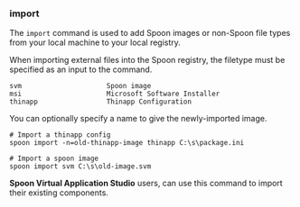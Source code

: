 ### import

The `import` command is used to add Spoon images or non-Spoon file types from your local machine to your local registry.

When importing external files into the Spoon registry, the filetype must be specified as an input to the command. 

	svm						Spoon image
	msi						Microsoft Software Installer
	thinapp					Thinapp Configuration

You can optionally specify a name to give the newly-imported image. 

	# Import a thinapp config
	spoon import -n=old-thinapp-image thinapp C:\s\package.ini

	# Import a spoon image
	spoon import svm C:\s\old-image.svm

**Spoon Virtual Application Studio** users, can use this command to import their existing components. 